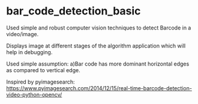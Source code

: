 # bar_code_detection_basic
Used simple and robust computer vision techniques to detect Barcode in a video/image.

Displays image at different stages of the algorithm application which will help in debugging.

Used simple assumption:
  a)Bar code has more dominant horizontal edges as compared to vertical edge.
  
  Inspired by pyimagesearch: https://www.pyimagesearch.com/2014/12/15/real-time-barcode-detection-video-python-opencv/

